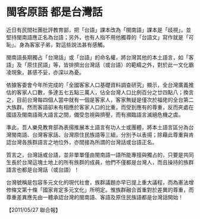# 閩客原語 都是台灣話

近日有民間社團批評教育部，把「台語」課本改為「閩南語」課本是「歧視」，並堅持閩南語應正名為台語；另外，也有人指不用他獨尊的「台語文」寫作就是「可恥」。身為客家子弟，對這些說法甚有感觸。
 
閩南語長期獨占「台灣話」或「台語」的命名權，將台灣其他的本土語言，如「客語」及「原住民語」等，皆排擠出台灣話（或台語）的範疇之外，對於此一文化霸凌現象，甚感不妥，亦深以為憂。
 
依據客委會今年所完成的「全國客家人口基礎資料調查研究」顯示，全台灣廣義推估的客家人口數，多達五七五點三萬人，佔全台灣人口比例百分之廿四點八；換言之，目前台灣每四個人當中就有一個是客家人，客家無疑是僅次於福佬的全台第二大族群。然而客語卻未有相應於客家人口的比重，而受到應有的尊重，反而夾處在國語及閩南語兩大語言之間，備受忽視與擠壓，而有瀕臨語言滅絕危機之虞。
 
準此，吾人樂見教育部為表揚推展本土語言有功人士或團體，將本土語言區分為台灣閩南語、台灣客家話、台灣原住民族語等三組，分別予以表揚；除藉此尊重與肯認台灣各族群語言之地位外，亦間接為所謂的台灣話或台語正名。
 
質言之，台灣話或台語，並非單單僅由閩南語一語所能專擅與獨占的，只要是共同生長於台灣這塊土地上的所有族群的成員，他們不僅都是台灣人，而且操持的族群語言也都是台灣話（或台語）！
 
台灣號稱是包容多元文化的現代社會，族群議題亦早已提上重大議程，而為憲法增修條文第十條「國家肯定多元文化」所明定。惟族群融合首重對於差異的尊重，而尊重差異應先由一體承認台灣的閩南語、客語及原住民族語都是台灣話開始！
 
 
【2011/05/27 聯合報】

